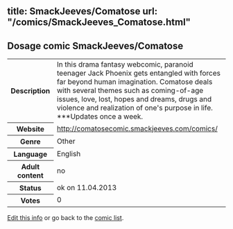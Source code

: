 title: SmackJeeves/Comatose
url: "/comics/SmackJeeves_Comatose.html"
---
Dosage comic SmackJeeves/Comatose
-----------------------------------------

<table class="comicinfo">
<tr>
<th>Description</th><td>In this drama fantasy webcomic, paranoid teenager Jack Phoenix gets entangled with forces far beyond human imagination. Comatose deals with several themes such as coming-of-age issues, love, lost, hopes and dreams, drugs and violence and realization of one's purpose in life. ***Updates once a week.</td>
</tr>
<tr>
<th>Website</th><td><a href="http://comatosecomic.smackjeeves.com/comics/">http://comatosecomic.smackjeeves.com/comics/</a></td>
</tr>
<tr>
<th>Genre</th><td>Other</td>
</tr>
<tr>
<th>Language</th><td>English</td>
</tr>
<tr>
<th>Adult content</th><td>no</td>
</tr>
<tr>
<th>Status</th><td>ok on 11.04.2013</td>
</tr>
<tr>
<th>Votes</th><td>0</div></td>
</tr>
</table>

[Edit this info](/comics/SmackJeeves_Comatose_edit.html) or go back to the [comic list](../comic-index.html).

